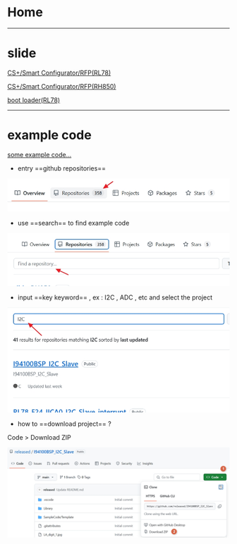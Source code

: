 
Home
===

---
# slide


[CS+/Smart Configurator/RFP(RL78)](https://released.github.io/slide_RL78/ "slide_RL78")      

[CS+/Smart Configurator/RFP(RH850)](https://released.github.io/slide_RH850/ "slide_R850")  

[boot loader(RL78)](https://released.github.io/slide_boot_loader_for_RL78/ "boot_loader_for_RL78") 


---
# example code


[some example code...](https://github.com/released/ "some example code...")


* entry ==github repositories==

![](img/how_to_search_1.jpg)


* use ==search== to find example code

![](img/how_to_search_2.jpg)


* input ==key keyword== , ex : I2C , ADC , etc and select the project 

![](img/how_to_search_3.jpg)


* how to ==download project== ?

Code > Download ZIP

![](img/how_to_download.jpg)

